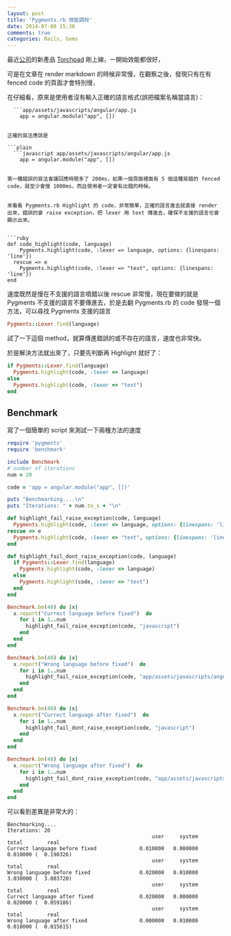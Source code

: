 ```yaml
---
layout: post
title: 'Pygments.rb 效能調校'
date: 2014-07-08 15:38
comments: true
categories: Rails, Gems
---
```


最近[公司](http://osolve.com)的新產品 [Torchpad](https://torchpad.com/) 剛上線，一開始效能都很好，

可是在文章在 render markdown 的時候非常慢，在觀察之後，發現只有在有 fenced code 的頁面才會特別慢，

在仔細看，原來是使用者沒有輸入正確的語言格式(誤把檔案名稱當語言)：

```plain
  ```app/assets/javascripts/angular/app.js
    app = angular.module("app", [])
  ```
```

正確的寫法應該是

```plain
  ```javascript app/assets/javascripts/angular/app.js
    app = angular.module("app", [])
  ```
```

第一種錯誤的寫法會讓回應時間多了 200ms，如果一個頁面裡面有 5 個這種寫錯的 fenced code，就至少會慢 1000ms，而且使用者一定會有出錯的時候。


來看看 Pygments.rb Highlight 的 code，非常簡單，正確的語言進去就直接 render 出來，錯誤的會 raise exception，把 lexer 用 text 傳進去，確保不支援的語言也會顯示出來。


```ruby
def code_highlight(code, language)
    Pygments.highlight(code, :lexer => language, options: {linespans: 'line'})
  rescue => e
    Pygments.highlight(code, :lexer => "text", options: {linespans: 'line'})
end
```
 
速度既然是慢在不支援的語言噴錯以後 rescue 非常慢，現在要做的就是 Pygments 不支援的語言不要傳進去，於是去翻 Pygments.rb 的 code 發現一個方法，可以尋找 Pygments 支援的語言

```ruby
Pygments::Lexer.find(language)
```

試了一下這個 method，就算傳進錯誤的或不存在的語言，速度也非常快。

於是解決方法就出來了，只要先判斷再 Highlight 就好了：

```ruby
if Pygments::Lexer.find(language)
  Pygments.highlight(code, :lexer => language)
else
  Pygments.highlight(code, :lexer => "text")
end
```

## Benchmark


寫了一個簡單的 script 來測試一下兩種方法的速度

```ruby
require 'pygments'
require 'benchmark'

include Benchmark
# number of iterations
num = 20

code = 'app = angular.module("app", [])'

puts "Benchmarking....\n"
puts "Iterations: " + num.to_s + "\n"

def highlight_fail_raise_exception(code, language)
  Pygments.highlight(code, :lexer => language, options: {linespans: 'line'})
rescue => e
  Pygments.highlight(code, :lexer => "text", options: {linespans: 'line'})
end

def highlight_fail_dont_raise_exception(code, language)
  if Pygments::Lexer.find(language)
    Pygments.highlight(code, :lexer => language)
  else
    Pygments.highlight(code, :lexer => "text")
  end
end

Benchmark.bm(40) do |x|
  x.report("Currect language before fixed")  do
    for i in 1..num
      highlight_fail_raise_exception(code, "javascript")
    end
  end
end

Benchmark.bm(40) do |x|
  x.report("Wrong language before fixed")  do
    for i in 1..num
      highlight_fail_raise_exception(code, "app/assets/javascripts/angular/app.js")
    end
  end
end

Benchmark.bm(40) do |x|
  x.report("Currect language after fixed")  do
    for i in 1..num
      highlight_fail_dont_raise_exception(code, "javascript")
    end
  end
end

Benchmark.bm(40) do |x|
  x.report("Wrong language after fixed")  do
    for i in 1..num
      highlight_fail_dont_raise_exception(code, "app/assets/javascripts/angular/app.js")
    end
  end
end

```

可以看到差異是非常大的：

```text
Benchmarking....
Iterations: 20
                                               user     system      total        real
Currect language before fixed              0.010000   0.000000   0.010000 (  0.198326)
                                               user     system      total        real
Wrong language before fixed                0.020000   0.010000   3.030000 (  3.083720)
                                               user     system      total        real
Currect language after fixed               0.020000   0.000000   0.020000 (  0.059186)
                                               user     system      total        real
Wrong language after fixed                 0.000000   0.010000   0.010000 (  0.015615)
```











